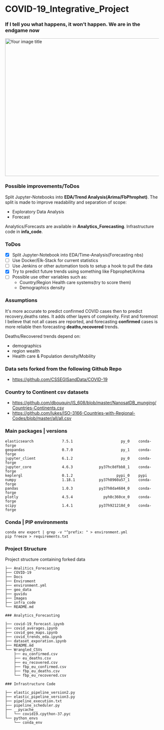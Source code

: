 # COVID-19_Integrative_Project

### If I tell you what happens, it won’t happen. We are in the endgame now

<img src="https://media.giphy.com/media/3FQxaJJkQR8U4gdzr0/giphy.gif" alt="Your image title" aalign="center" height="450" width="750"/>


### Possible improvements/ToDos

Split Jupyter-Notebooks into **EDA/Trend Analysis(Arima/FbPhrophet)**.
The split  is made to improve readability and separation of scope:

* Exploratory Data Analysis
* Forecast

Analytics/Forecasts are available in **Analytics_Forecasting**. Infrastructure code in **infa_code**.

### ToDos

- [X] Split Jupyter-Notebook into EDA/Time-Analysis(Forecasting nbs)
- [ ] Use Docker/Elk-Stack for current statistics
- [ ] Use Jenkins or other automation tools to setup a hook to pull the data
- [X] Try to predict future trends using something like Fbprophet/Arima
- [ ] Possible use other variables such as:
    * Country/Region Health care systems(try to score them)
    * Demographics density

### Assumptions

It's more accurate to predict confirmed COVID cases then to predict recovery,deaths rates. It adds other layers of complexity.
First and foremost I believe that not all cases are reported, and forecasting **confirmed** cases is more reliable then forecasting **deaths,recovered** trends.

Deaths/Recovered trends depend on:
 
* demographics 
* region wealth
* Health care
& Population density/Mobility


### Data sets forked from the following Github Repo

* https://github.com/CSSEGISandData/COVID-19

### Country to Continent csv datasets

* https://github.com/dbouquin/IS_608/blob/master/NanosatDB_munging/Countries-Continents.csv
* https://github.com/lukes/ISO-3166-Countries-with-Regional-Codes/blob/master/all/all.csv

### Main packages | versions

```
elasticsearch             7.5.1                      py_0    conda-forge
geopandas                 0.7.0                      py_1    conda-forge
jupyter_client            6.1.2                      py_0    conda-forge
jupyter_core              4.6.3            py37hc8dfbb8_1    conda-forge
keplergl                  0.1.2                    pypi_0    pypi
numpy                     1.18.1           py37h8960a57_1    conda-forge
pandas                    1.0.3            py37h0da4684_0    conda-forge
plotly                    4.5.4              pyh8c360ce_0    conda-forge
scipy                     1.4.1            py37h921218d_0    conda-forge
```

### Conda | PIP environments

```
conda env export | grep -v "^prefix: " > environment.yml
pip freeze > requirements.txt
```

### Project Structure

Project structure containing forked data

```
├── Analitics_Forecasting
├── COVID-19
├── Docs
├── Enviroment
├── environment.yml
├── geo_data
├── guvidu
├── Images
├── infra_code
└── README.md

### Analytics_Forecasting

├── covid-19_forecast.ipynb
├── covid_averages.ipynb
├── covid_geo_maps.ipynb
├── covid_trends_eda.ipynb
├── dataset_exporation.ipynb
├── README.md
└── Wrangled_CSVs
    ├── eu_confirmed.csv
    ├── eu_deaths.csv
    ├── eu_recovered.csv
    ├── fbp_eu_confirmed.csv
    ├── fbp_eu_deaths.csv
    └── fbp_eu_recovered.csv

### Infrastructure Code

├── elastic_pipeline_version2.py
├── elastic_pipeline_version3.py
├── pipeline_execution.txt
├── pipeline_scheduler.py
├── __pycache__
│   └── covid19.cpython-37.pyc
└── python_envs
    └── conda_env
```


